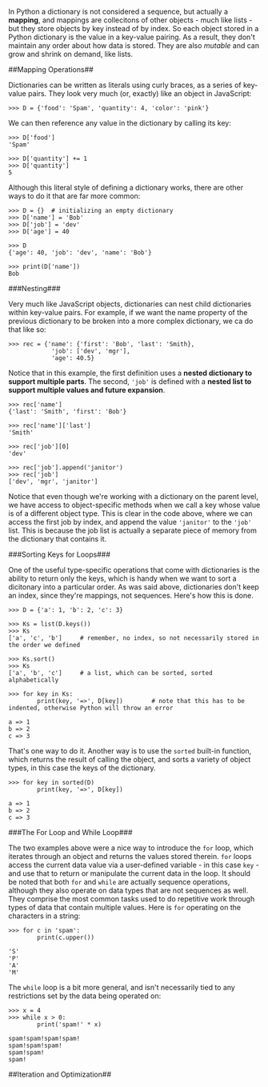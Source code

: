 In Python a dictionary is not considered a sequence, but actually a **mapping**, and mappings are collecitons of other objects - much like lists - but they store objects by key instead of by index.  So each object stored in a Python dictionary is the value in a key-value pairing.  As a result, they don't maintain any order about how data is stored.  They are also *mutable* and can grow and shrink on demand, like lists.

##Mapping Operations##

Dictionaries can be written as literals using curly braces, as a series of key-value pairs.  They look very much (or, exactly) like an object in JavaScript:

	>>> D = {'food': 'Spam', 'quantity': 4, 'color': 'pink'}

We can then reference any value in the dictionary by calling its key:

	>>> D['food']
	'Spam'

	>>> D['quantity'] += 1
	>>> D['quantity']
	5

Although this literal style of defining a dictionary works, there are other ways to do it that are far more common:

	>>> D = {}  # initializing an empty dictionary
	>>> D['name'] = 'Bob'
	>>> D['job'] = 'dev'
	>>> D['age'] = 40

	>>> D
	{'age': 40, 'job': 'dev', 'name': 'Bob'}

	>>> print(D['name'])
	Bob

###Nesting###

Very much like JavaScript objects, dictionaries can nest child dictionaries within key-value pairs.  For example, if we want the name property of the previous dictionary to be broken into a more complex dictionary, we ca do that like so:

	>>> rec = {'name': {'first': 'Bob', 'last': 'Smith},
				'job': ['dev', 'mgr'],
				'age': 40.5}

Notice that in this example, the first definition uses a **nested dictionary to support multiple parts**.  The second, `'job'` is defined with a **nested list to support multiple values and future expansion**.

	>>> rec['name']
	{'last': 'Smith', 'first': 'Bob'}

	>>> rec['name']['last']
	'Smith'

	>>> rec['job'][0]
	'dev'

	>>> rec['job'].append('janitor')
	>>> rec['job']
	['dev', 'mgr', 'janitor']

Notice that even though we're working with a dictionary on the parent level, we have access to object-specific methods when we call a key whose value is of a different object type.  This is clear in the code above, where we can access the first job by index, and append the value `'janitor'` to the `'job'` list.  This is because the job list is actually a separate piece of memory from the dictionary that contains it.

###Sorting Keys for Loops###

One of the useful type-specific operations that come with dictionaries is the ability to return only the keys, which is handy when we want to sort a dicitonary into a particular order.  As was said above, dictionaries don't keep an index, since they're mappings, not sequences.  Here's how this is done.

	>>> D = {'a': 1, 'b': 2, 'c': 3}

	>>> Ks = list(D.keys())
	>>> Ks
	['a', 'c', 'b']     # remember, no index, so not necessarily stored in the order we defined

	>>> Ks.sort()
	>>> Ks
	['a', 'b', 'c']     # a list, which can be sorted, sorted alphabetically

	>>> for key in Ks:
			print(key, '=>', D[key])        # note that this has to be indented, otherwise Python will throw an error

	a => 1
	b => 2
	c => 3

That's one way to do it.  Another way is to use the `sorted` built-in function, which returns the result of calling the object, and sorts a variety of object types, in this case the keys of the dictionary.

	>>> for key in sorted(D)
			print(key, '=>', D[key])

	a => 1
    b => 2
    c => 3

###The For Loop and While Loop###

The two examples above were a nice way to introduce the `for` loop, which iterates through an object and returns the values stored therein.  `for` loops access the current data value via a user-defined variable - in this case `key` - and use that to return or manipulate the current data in the loop.  It should be noted that both `for` and `while` are actually sequence operations, although they also operate on data types that are not sequences as well.  They comprise the most common tasks used to do repetitive work through types of data that contain multiple values.  Here is `for` operating on the characters in a string:

	>>> for c in 'spam':
			print(c.upper())

	'S'
	'P'
	'A'
	'M'

The `while` loop is a bit more general, and isn't necessarily tied to any restrictions set by the data being operated on:

	>>> x = 4
	>>> while x > 0:
			print('spam!' * x)

	spam!spam!spam!spam!
    spam!spam!spam!
    spam!spam!
    spam!

##Iteration and Optimization##